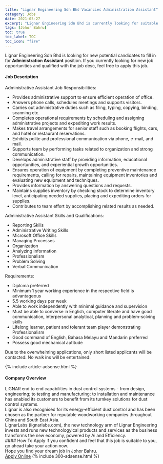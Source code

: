 ```yaml
---
title: "Lignar Engineering Sdn Bhd Vacancies Administration Assistant" 
category: Jobs 
date: 2021-05-27 
excerpt: "Lignar Engineering Sdn Bhd is currently looking for suitable person to fill in the Administration Assistant which based in Johor Bahru" 
tags: [Johor Bahru] 
toc: true 
toc_label: TOC 
toc_icon: "fire" 
--- 
```


<p>Lignar Engineering Sdn Bhd is looking for new potential candidates to fill in for <b>Administration Assistant</b> position. If you currently looking for new job opportunities and qualified with the job desc, feel free to apply this job.
</p><div><div><h4>Job Description</h4></div><div><div><span><div><p>Administrative Assistant Job Responsibilities:</p><ul><li>Provides administrative support to ensure efficient operation of office.</li><li>Answers phone calls, schedules meetings and supports visitors.</li><li>Carries out administrative duties such as filing, typing, copying, binding, scanning etc.</li><li>Completes operational requirements by scheduling and assigning administrative projects and expediting work results.</li><li>Makes travel arrangements for senior staff such as booking flights, cars, and hotel or restaurant reservations.</li><li>Exhibits polite and professional communication via phone, e-mail, and mail.</li><li>Supports team by performing tasks related to organization and strong communication.</li><li>Develops administrative staff by providing information, educational opportunities, and experiential growth opportunities.</li><li>Ensures operation of equipment by completing preventive maintenance requirements, calling for repairs, maintaining equipment inventories and evaluating new equipment and techniques.</li><li>Provides information by answering questions and requests.</li><li>Maintains supplies inventory by checking stock to determine inventory level, anticipating needed supplies, placing and expediting orders for supplies.</li><li>Contributes to team effort by accomplishing related results as needed.</li></ul><p>Administrative Assistant Skills and Qualifications:</p><ul><li>Reporting Skills</li><li>Administrative Writing Skills</li><li>Microsoft Office Skills</li><li>Managing Processes</li><li>Organization</li><li>Analyzing Information</li><li>Professionalism</li><li>Problem Solving</li><li>Verbal Communication</li></ul><p>Requirements:</p><ul><li>Diploma preferred</li><li>Minimum 1 year working experience in the respective field is advantageous</li><li>5.5 working days per week</li><li>Able to work independently with minimal guidance and supervision</li><li>Must be able to converse in English, computer literate and have good communication, interpersonal analytical, planning and problem-solving skills</li><li>Lifelong learner, patient and tolerant team player demonstrating Professionalism</li><li>Good command of English, Bahasa Melayu and Mandarin preferred</li><li>Possess good mechanical aptitude</li></ul><p>Due to the overwhelming applications, only short listed applicants will be contacted. No walk ins will be entertained.</p></div></span></div></div></div> 
{% include article-adsense.html %} 
<div><div><h4>Company Overview</h4></div><div><div><span><div><div>LiGNAR end to end capabilities in dust control systems - from design, engineering; to testing and manufacturing; to installation and maintenance has enabled its customers to benefit from its turnkey solutions for dust control systems.</div>
<div>Lignar is also recognised for its energy-efficient dust control and has been chosen as the partner for reputable woodworking companies throughout China and South East Asia.</div>
<div>LignarLabs (lignarlabs.com), the new technology arm of Lignar Engineering invests and runs new technologyical products and services as the business transforms the new economy, powered by Ai and Efficiency.&#160;</div></div></span></div></div></div> 
#### How To Apply 
If you confident and feel that this job is suitable to you, go ahead take your action now. <br/> 
Hope you find your dream job in Johor Bahru. <br/> 
<a href="https://www.jobstreet.com.my/en/job/administration-assistant-4576304?jobId=jobstreet-my-job-4576304&" class="btn btn--info" target="_blank" rel="nofollow noopenner">Apply Online</a> 
{% include 300-adsense.html %} 
